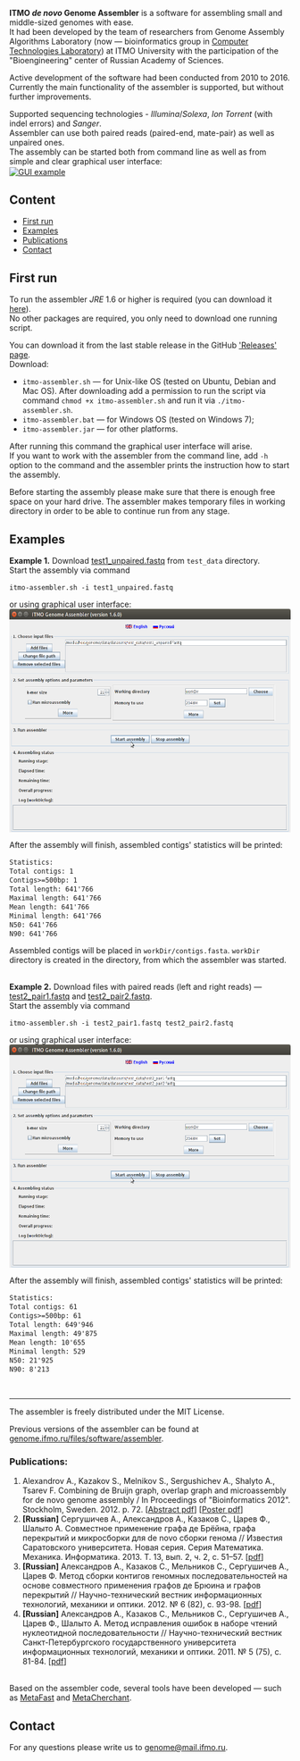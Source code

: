 **ITMO *de novo* Genome Assembler** is a software for assembling small and middle-sized genomes with ease. <br/>
It had been developed by the team of researchers from Genome Assembly Algorithms Laboratory (now — bioinformatics group in [Computer Technologies Laboratory](http://ctlab.ifmo.ru/)) at ITMO University with the participation of the "Bioengineering" center of Russian Academy of Sciences. 

Active development of the software had been conducted from 2010 to 2016. Currently the main functionality of the assembler is supported, but without further improvements.


Supported sequencing technologies - *Illumina*/*Solexa*, *Ion Torrent* (with indel errors) and *Sanger*.<br/>
Assembler can use both paired reads (paired-end, mate-pair) as well as unpaired ones.<br/>
The assembly can be started both from command line as well as from simple and clear graphical user interface:<br/>
<a href="GUI-0.1.3.png"><img align="center" src="GUI-0.1.3.png" height="400" alt="GUI example" /></a>


## Content

* [First run](#first-run)
* [Examples](#examples)
* [Publications](#publications)
* [Contact](#contact)


## First run

To run the assembler *JRE* 1.6 or higher is required (you can download it <a href="http://www.oracle.com/technetwork/java/javase/downloads/index.html">here</a>).<br/>
No other packages are required, you only need to download one running script.


You can download it from the last stable release in the GitHub ['Releases' page](https://github.com/ctlab/metafast/releases).<br/>
Download:
* `itmo-assembler.sh` — for Unix-like OS (tested on Ubuntu, Debian and Mac OS). After downloading add a permission to run the script via command `chmod +x itmo-assembler.sh` and run it via `./itmo-assembler.sh`.
* `itmo-assembler.bat` — for Windows OS (tested on Windows 7); 
* `itmo-assembler.jar` — for other platforms.


After running this command the graphical user interface will arise.<br/>
If you want to work with the assembler from the command line, add `-h` option to the command and the assembler prints the instruction how to start the assembly.

Before starting the assembly please make sure that there is enough free space on your hard drive. The assembler makes temporary files in working directory in order to be able to continue run from any stage.



## Examples

**Example 1.** Download [test1_unpaired.fastq](https://github.com/ctlab/itmo-assembler/raw/master/test_data/test1_unpaired.fastq) from `test_data` directory.<br/>
Start the assembly via command
~~~
itmo-assembler.sh -i test1_unpaired.fastq
~~~
or using graphical user interface:<br/>
<a href="GUI-unpaired.png"><img align="center" src="GUI-unpaired.png" height="400" alt="IMG" /></a>


After the assembly will finish, assembled contigs' statistics will be printed:<br/>
```
Statistics:
Total contigs: 1
Contigs>=500bp: 1
Total length: 641'766
Maximal length: 641'766
Mean length: 641'766
Minimal length: 641'766
N50: 641'766
N90: 641'766
```
Assembled contigs will be placed in `workDir/contigs.fasta`. `workDir` directory is created in the directory, from which the assembler was started.<br/><br/>


**Example 2.** Download files with paired reads (left and right reads) — [test2_pair1.fastq](https://github.com/ctlab/itmo-assembler/raw/master/test_data/test2_pair1.fastq) and [test2_pair2.fastq](https://github.com/ctlab/itmo-assembler/raw/master/test_data/test2_pair2.fastq).<br/>
Start the assembly via command
~~~
itmo-assembler.sh -i test2_pair1.fastq test2_pair2.fastq
~~~
or using graphical user interface:<br/>
<a href="GUI-paired.png"><img align="center" src="GUI-paired.png" height="400" alt="IMG" /></a>

After the assembly will finish, assembled contigs' statistics will be printed:<br/>
```
Statistics:
Total contigs: 61
Contigs>=500bp: 61
Total length: 649'946
Maximal length: 49'875
Mean length: 10'655
Minimal length: 529
N50: 21'925
N90: 8'213
```
<br/>

---

The assembler is freely distributed under the MIT License. 

Previous versions of the assembler can be found at [genome.ifmo.ru/files/software/assembler](http://genome.ifmo.ru/files/software/assembler).

### Publications:

1. Alexandrov A., Kazakov S., Melnikov S., Sergushichev A., Shalyto A., Tsarev F. Combining de Bruijn graph, overlap graph and microassembly for de novo genome assembly / In Proceedings of "Bioinformatics 2012". Stockholm, Sweden. 2012. p. 72. [[Abstract pdf](http://rain.ifmo.ru/~svkazakov/papers/alexandrov-bioinf-2012-abstract.pdf)] [[Poster pdf](http://rain.ifmo.ru/~svkazakov/papers/alexandrov-bioinf-2012-poster.pdf)]
2. **[Russian]** Сергушичев А., Александров А., Казаков С., Царев Ф., Шалыто А. Совместное применение графа де Брёйна, графа перекрытий и микросборки для de novo сборки генома // Известия Саратовского университета. Новая серия. Серия Математика. Механика. Информатика. 2013. Т. 13, вып. 2, ч. 2, с. 51–57. [[pdf](http://rain.ifmo.ru/~svkazakov/papers/sergushichev-isu-2013.pdf)]
3. **[Russian]** Александров А., Казаков С., Мельников С., Сергушичев А., Царев Ф. Метод сборки контигов геномных последовательностей на основе совместного применения графов де Брюина и графов перекрытий // Научно-технический вестник информационных технологий, механики и оптики. 2012. № 6 (82), с. 93-98. [[pdf](http://rain.ifmo.ru/~svkazakov/papers/alexandrov-vestnik-itmo-2012.pdf)]
4. **[Russian]** Александров А., Казаков С., Мельников С., Сергушичев А., Царев Ф., Шалыто А. Метод исправления ошибок в наборе чтений нуклеотидной последовательности // Научно-технический вестник Санкт-Петербургского государственного университета информационных технологий, механики и оптики. 2011. № 5 (75), с. 81-84. [[pdf](http://rain.ifmo.ru/~svkazakov/papers/alexandrov-vestnik-itmo-2011-5.pdf)]
<br/><br/>


Based on the assembler code, several tools have been developed — such as [MetaFast](http://dx.doi.org/10.1093/bioinformatics/btw312) and [MetaCherchant](http://dx.doi.org/10.1093/bioinformatics/btx681).


## Contact

For any questions please write us to genome@mail.ifmo.ru.

